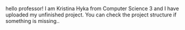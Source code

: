 hello professor!
I am Kristina Hyka from Computer Science 3 and I have uploaded my unfinished project. You can check the project structure if something is missing..
